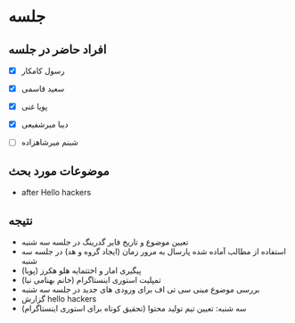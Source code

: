 # جلسه
## افراد حاضر در جلسه
- [x] رسول کامکار
- [x] سعید قاسمی
- [x] پویا غنی
- [x] دیبا میرشفیعی
- [ ] شبنم میرشاهزاده


## موضوعات مورد بحث
* after Hello hackers

## نتیجه
* تعیین موضوع و تاریخ فایر گدرینگ در جلسه سه شنبه
* استفاده از مطالب آماده شده پارسال به مرور زمان (ایجاد گروه و هد) در جلسه سه شنبه 
* پیگیری امار و اختتمایه هلو هکرز (پویا) 
* تمپلیت استوری اینستاگرام (خانم بهنامی نیا)
* بررسی موضوع مینی سی تی اف برای ورودی های جدید در جلسه سه شنبه 
* گزارش hello hackers
* سه شنبه: تعیین تیم تولید محتوا (تحقیق کوتاه برای استوری اینستاگرام)